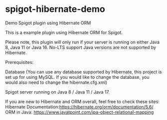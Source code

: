 # spigot-hibernate-demo
Demo Spigot plugin using Hibernate ORM

This is a example plugin using Hibernate ORM for Spigot.

Please note, this plugin will only run if your server is running on either Java 8, Java 11 or Java 16. 
No-LTS support Java versions are not supported by Hibernate.


Prerequisites:

Database (You can use any database supported by Hibernate, this project is set up for using MySQL. If you would like to change the database, you would also need to change the hibernate.cfg.xml)

Spigot server running on Java 8 / Java 11 / Java 17.

If you are new to Hibernate and ORM overall, feel free to check these sites:
Hibernate Documentation:https://hibernate.org/orm/documentation/5.6/
ORM in Java: https://www.javatpoint.com/jpa-object-relational-mapping



